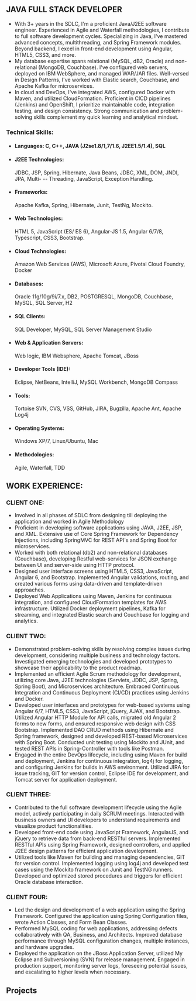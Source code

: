## JAVA FULL STACK DEVELOPER
- With 3+ years in the SDLC, I'm a proficient Java/J2EE software engineer. Experienced in Agile and Waterfall methodologies, I contribute to full software development cycles. Specializing in Java, I've mastered advanced concepts, multithreading, and Spring Framework modules. Beyond backend, I excel in front-end development using Angular, HTML5, CSS3, and more.
- My database expertise spans relational (MySQL, dB2, Oracle) and non-relational (MongoDB, Couchbase). I've configured web servers, deployed on IBM WebSphere, and managed WAR/JAR files. Well-versed in Design Patterns, I've worked with Elastic search, Couchbase, and Apache Kafka for microservices.
- In cloud and DevOps, I've integrated AWS, configured Docker with Maven, and utilized CloudFormation. Proficient in CICD pipelines (Jenkins) and OpenShift, I prioritize maintainable code, integration testing, and design consistency. Strong communication and problem-solving skills complement my quick learning and analytical mindset.

### Technical Skills:
- #### Languages: **C, C++, JAVA (J2se1.8/1,7/1.6, J2EE1.5/1.4), SQL**
- #### J2EE Technologies:
  JDBC, JSP, Spring, Hibernate, Java Beans, JDBC, XML, DOM, JNDI, JPA, Multi- -- Threading, JavaScript, Exception Handling.
- #### Frameworks:
  Apache Kafka, Spring, Hibernate, Junit, TestNg, Mockito.
- #### Web Technologies:
   HTML 5, JavaScript (ES/ ES 6), Angular-JS 1.5, Angular 6/7/8, Typescript, CSS3, Bootstrap.
- #### Cloud Technologies:
  Amazon Web Services (AWS), Microsoft Azure, Pivotal Cloud Foundry, Docker
- #### Databases:
  Oracle 11g/10g/9i/7.x, DB2, POSTGRESQL, MongoDB, Couchbase, MySQL, SQL Server, H2
- #### SQL Clients:
  SQL Developer, MySQL, SQL Server Management Studio
- #### Web & Application Servers:
  Web logic, IBM Websphere, Apache Tomcat, JBoss
- #### Developer Tools (IDE):
   Eclipse, NetBeans, IntelliJ, MySQL Workbench, MongoDB Compass
- #### Tools:
   Tortoise SVN, CVS, VSS, GitHub, JIRA, Bugzilla, Apache Ant, Apache Log4j
- #### Operating Systems:
   Windows XP/7, Linux/Ubuntu, Mac
- #### Methodologies:
   Agile, Waterfall, TDD
  
## WORK EXPERIENCE:

### CLIENT ONE:
- Involved in all phases of SDLC from designing till deploying the application and worked in Agile Methodology
- Proficient in developing software applications using JAVA, J2EE, JSP, and XML. Extensive use of Core Spring Framework for Dependency Injections, including SpringMVC for REST API's and Spring Boot for microservices.
- Worked with both relational (db2) and non-relational databases (Couchbase), developing Restful web-services for JSON exchange between UI and server-side using HTTP protocol.
- Designed user interface screens using HTML5, CSS3, JavaScript, Angular 6, and Bootstrap. Implemented Angular validations, routing, and created various forms using data-driven and template-driven approaches.
- Deployed Web Applications using Maven, Jenkins for continuous integration, and configured CloudFormation templates for AWS infrastructure. Utilized Docker deployment pipelines, Kafka for streaming, and integrated Elastic search and Couchbase for logging and analytics.

### CLIENT TWO:
- Demonstrated problem-solving skills by resolving complex issues during development, considering multiple business and technology factors. Investigated emerging technologies and developed prototypes to showcase their applicability to the product roadmap.
- Implemented an efficient Agile Scrum methodology for development, utilizing core Java, J2EE technologies (Servlets, JDBC, JSP, Spring, Spring Boot), and Microservices architecture. Embraced Continuous Integration and Continuous Deployment (CI/CD) practices using Jenkins and Docker.
- Developed user interfaces and prototypes for web-based systems using Angular 6/7, HTML5, CSS3, JavaScript, jQuery, AJAX, and Bootstrap. Utilized Angular HTTP Module for API calls, migrated old Angular 2 forms to new forms, and ensured responsive web design with CSS Bootstrap.
Implemented DAO CRUD methods using Hibernate and Spring framework, designed and developed REST-based Microservices with Spring Boot. Conducted unit testing using Mockito and JUnit, and tested REST APIs in Spring-Controller with tools like Postman.
- Engaged in the entire DevOps lifecycle, including using Maven for build and deployment, Jenkins for continuous integration, log4j for logging, and configuring Jenkins for builds in AWS environment. Utilized JIRA for issue tracking, GIT for version control, Eclipse IDE for development, and Tomcat server for application deployment.
  
### CLIENT THREE: 
- Contributed to the full software development lifecycle using the Agile model, actively participating in daily SCRUM meetings. Interacted with business owners and UI developers to understand requirements and visualize product functionalities.
- Developed front-end code using JavaScript Framework, AngularJS, and jQuery to retrieve data from back-end RESTful servers. Implemented RESTful APIs using Spring Framework, designed controllers, and applied J2EE design patterns for efficient application development.
- Utilized tools like Maven for building and managing dependencies, GIT for version control. Implemented logging using log4j and developed test cases using the Mockito framework on Junit and TestNG runners. Developed and optimized stored procedures and triggers for efficient Oracle database interaction.
  
### CLIENT FOUR:
- Led the design and development of a web application using the Spring Framework. Configured the application using Spring Configuration files, wrote Action Classes, and Form Bean Classes.
- Performed MySQL coding for web applications, addressing defects collaboratively with QA, Business, and Architects. Improved database performance through MySQL configuration changes, multiple instances, and hardware upgrades.
- Deployed the application on the JBoss Application Server, utilized My Eclipse and Subversioning (SVN) for release management. Engaged in production support, monitoring server logs, foreseeing potential issues, and escalating to higher levels when necessary.

## Projects 










